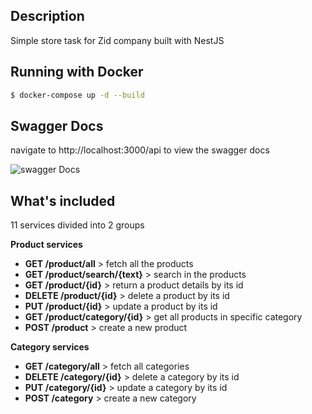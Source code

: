 ## Description

Simple store task for Zid company
built with NestJS

## Running with Docker

```bash
$ docker-compose up -d --build
```

## Swagger Docs

navigate to http://localhost:3000/api to view the swagger docs

![swagger Docs](https://i.imgur.com/XyhJEOh.png)

## What's included

11 services divided into 2 groups

**Product services**

- **GET /product/all** > fetch all the products
- **GET /product/search/{text}** > search in the products
- **GET /product/{id}** > return a product details by its id
- **DELETE /product/{id}** > delete a product by its id
- **PUT /product/{id}** > update a product by its id
- **GET /product/category/{id}** > get all products in specific category
- **POST /product** > create a new product

**Category services**

- **GET /category/all** > fetch all categories
- **DELETE /category/{id}** > delete a category by its id
- **PUT /category/{id}** > update a category by its id
- **POST /category** > create a new category
